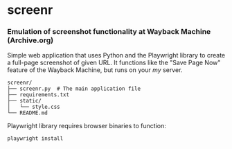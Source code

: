 # screenr
### Emulation of screenshot functionality at Wayback Machine (Archive.org)

Simple web application that uses Python and the Playwright library to create a full-page screenshot of given URL. It functions like the "Save Page Now" feature of the Wayback Machine, but runs on your *my* server.

```
screenr/
├── screenr.py  # The main application file
├── requirements.txt
├── static/
│   └── style.css
└── README.md
```

Playwright library requires browser binaries to function:
```
playwright install
```

